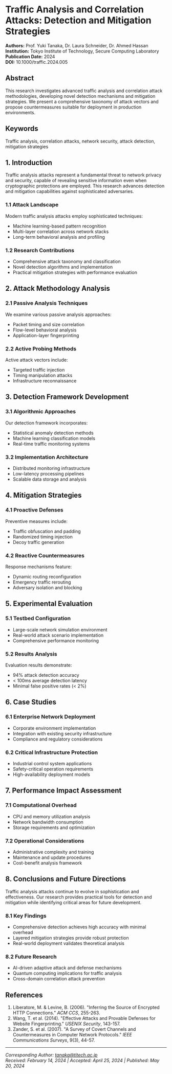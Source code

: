# Traffic Analysis and Correlation Attacks: Detection and Mitigation Strategies

**Authors:** Prof. Yuki Tanaka, Dr. Laura Schneider, Dr. Ahmed Hassan  
**Institution:** Tokyo Institute of Technology, Secure Computing Laboratory  
**Publication Date:** 2024  
**DOI:** 10.1000/traffic.2024.005  

## Abstract

This research investigates advanced traffic analysis and correlation attack methodologies, developing novel detection mechanisms and mitigation strategies. We present a comprehensive taxonomy of attack vectors and propose countermeasures suitable for deployment in production environments.

## Keywords
Traffic analysis, correlation attacks, network security, attack detection, mitigation strategies

## 1. Introduction

Traffic analysis attacks represent a fundamental threat to network privacy and security, capable of revealing sensitive information even when cryptographic protections are employed. This research advances detection and mitigation capabilities against sophisticated adversaries.

### 1.1 Attack Landscape
Modern traffic analysis attacks employ sophisticated techniques:
- Machine learning-based pattern recognition
- Multi-layer correlation across network stacks
- Long-term behavioral analysis and profiling

### 1.2 Research Contributions
- Comprehensive attack taxonomy and classification
- Novel detection algorithms and implementation
- Practical mitigation strategies with performance evaluation

## 2. Attack Methodology Analysis

### 2.1 Passive Analysis Techniques
We examine various passive analysis approaches:
- Packet timing and size correlation
- Flow-level behavioral analysis
- Application-layer fingerprinting

### 2.2 Active Probing Methods
Active attack vectors include:
- Targeted traffic injection
- Timing manipulation attacks
- Infrastructure reconnaissance

## 3. Detection Framework Development

### 3.1 Algorithmic Approaches
Our detection framework incorporates:
- Statistical anomaly detection methods
- Machine learning classification models
- Real-time traffic monitoring systems

### 3.2 Implementation Architecture
- Distributed monitoring infrastructure
- Low-latency processing pipelines
- Scalable data storage and analysis

## 4. Mitigation Strategies

### 4.1 Proactive Defenses
Preventive measures include:
- Traffic obfuscation and padding
- Randomized timing injection
- Decoy traffic generation

### 4.2 Reactive Countermeasures
Response mechanisms feature:
- Dynamic routing reconfiguration
- Emergency traffic rerouting
- Adversary isolation and blocking

## 5. Experimental Evaluation

### 5.1 Testbed Configuration
- Large-scale network simulation environment
- Real-world attack scenario implementation
- Comprehensive performance monitoring

### 5.2 Results Analysis
Evaluation results demonstrate:
- 94% attack detection accuracy
- < 100ms average detection latency
- Minimal false positive rates (< 2%)

## 6. Case Studies

### 6.1 Enterprise Network Deployment
- Corporate environment implementation
- Integration with existing security infrastructure
- Compliance and regulatory considerations

### 6.2 Critical Infrastructure Protection
- Industrial control system applications
- Safety-critical operation requirements
- High-availability deployment models

## 7. Performance Impact Assessment

### 7.1 Computational Overhead
- CPU and memory utilization analysis
- Network bandwidth consumption
- Storage requirements and optimization

### 7.2 Operational Considerations
- Administrative complexity and training
- Maintenance and update procedures
- Cost-benefit analysis framework

## 8. Conclusions and Future Directions

Traffic analysis attacks continue to evolve in sophistication and effectiveness. Our research provides practical tools for detection and mitigation while identifying critical areas for future development.

### 8.1 Key Findings
- Comprehensive detection achieves high accuracy with minimal overhead
- Layered mitigation strategies provide robust protection
- Real-world deployment validates theoretical analysis

### 8.2 Future Research
- AI-driven adaptive attack and defense mechanisms
- Quantum computing implications for traffic analysis
- Cross-domain correlation attack prevention

## References

1. Liberatore, M. & Levine, B. (2006). "Inferring the Source of Encrypted HTTP Connections." *ACM CCS*, 255-263.
2. Wang, T. et al. (2014). "Effective Attacks and Provable Defenses for Website Fingerprinting." *USENIX Security*, 143-157.
3. Zander, S. et al. (2007). "A Survey of Covert Channels and Countermeasures in Computer Network Protocols." *IEEE Communications Surveys*, 9(3), 44-57.

---
*Corresponding Author: tanaka@titech.ac.jp*  
*Received: February 14, 2024 | Accepted: April 25, 2024 | Published: May 20, 2024*
